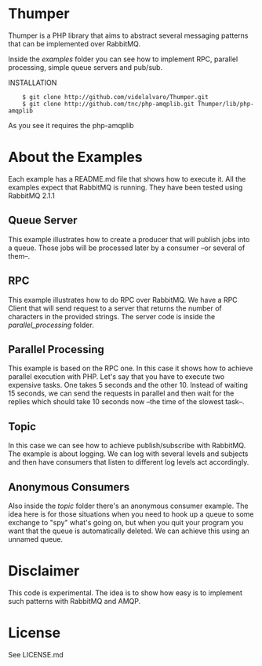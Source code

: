 # Thumper #

Thumper is a PHP library that aims to abstract several messaging patterns that can be implemented over RabbitMQ.

Inside the _examples_ folder you can see how to implement RPC, parallel processing, simple queue servers and pub/sub.

INSTALLATION

		$ git clone http://github.com/videlalvaro/Thumper.git
		$ git clone http://github.com/tnc/php-amqplib.git Thumper/lib/php-amqplib
		
As you see it requires the php-amqplib

# About the Examples #

Each example has a README.md file that shows how to execute it. All the examples expect that RabbitMQ is running. They have been tested using RabbitMQ 2.1.1

## Queue Server ##

This example illustrates how to create a producer that will publish jobs into a queue. Those jobs will be processed later by a consumer –or several of them–.

## RPC ##

This example illustrates how to do RPC over RabbitMQ. We have a RPC Client that will send request to a server that returns the number of characters in the provided strings. The server code is inside the _parallel\_processing_ folder.

## Parallel Processing ##

This example is based on the RPC one. In this case it shows how to achieve parallel execution with PHP. Let's say that you have to execute two expensive tasks. One takes 5 seconds and the other 10. Instead of waiting 15 seconds, we can send the requests in parallel and then wait for the replies which should take 10 seconds now –the time of the slowest task–.

## Topic ##

In this case we can see how to achieve publish/subscribe with RabbitMQ. The example is about logging. We can log with several levels and subjects and then have consumers that listen to different log levels act accordingly.

## Anonymous Consumers ##

Also inside the _topic_ folder there's an anonymous consumer example. The idea here is for those situations when you need to hook up a queue to some exchange to "spy" what's going on, but when you quit your program you want that the queue is automatically deleted. We can achieve this using an unnamed queue.

# Disclaimer #

This code is experimental. The idea is to show how easy is to implement such patterns with RabbitMQ and AMQP.

# License #

See LICENSE.md